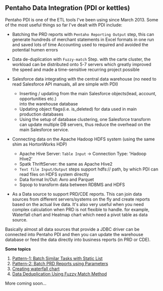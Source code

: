 ## Pentaho Data Integration (PDI or kettles) ##

Pentaho PDI is one of the ETL tools I've been using since March 2013. Some of the 
most useful things so far I've dealt with PDI include:

* Batching the PRD reports with `Pentaho Reporting Output` step, this can generate 
  hundreds of merchant statements in Excel formats in one run and saved lots of time 
  Accounting used to required and avoided the potential humen errors

* Data de-duplication with `Fuzzy-match` Step. with the carte cluster, the workload can be
  distributed onto 5-7 servers which greatly improved the speed and made a time-sensitive
  recurring project possible

* Salesforce data integrating with the central data warehouse (no need to read Salesforce 
  API manuals, all are simple with PDI)
  + Inserting / updating from the main Salesforce objects(lead, account, opportunities etc.)  
    into the warehouse database
  + Updating object flags(i.e. is_deleted) for data used in main production databases
  + Using the setup of database clustering, one Salesforce transform can update 
    multiple DB servers, thus reduce the overhead on the main Salesforce service.

* Connecting data on the Apache Hadoop HDFS system (using the same shim as HortonWorks HDP)
  + Apache Hive Server: `Table Input` -> Connection Type: 'Hadoop Hive2'
  + Spatk ThriftServer: the same as Apache Hive2
  + `Text file Input/Output` steps support hdfs:// path, by which PDI can read files on HDFS system directly
  + Data format In/Out: Avro and Parquet 
  + Sqoop to transform data between RDBMS and HDFS 

* As a Data source to support PRD/CDE reports. This can join data sources from different 
  servers/systems on the fly and create reports based on the actual live data. 
  It's also very useful when you need complex calculation when PRD is not flexible to handle. 
  for example, Waterfall chart and Heatmap chart which need a pivot table as data source. 

Basically almost all data sources that provide a JDBC driver can be connected into Pentaho PDI
and then you can update the warehouse database or feed the data directly into business reports
(in PRD or CDE). 

**Some topics**
1. [Pattern-1: Batch Similar Tasks with Static List](pdi_pattern_batching_with_static_list.md)
2. [Pattern-2: Batch PRD Reports using Parameters](pdi_pattern_automate_with_parameters.md)
3. [Creating waterfall chart](prd_pdi_waterfall-chart.md)
4. [Data Deduplication Using Fuzzy Match Method](pdi_fuzzy_match.md)

More coming soon...

